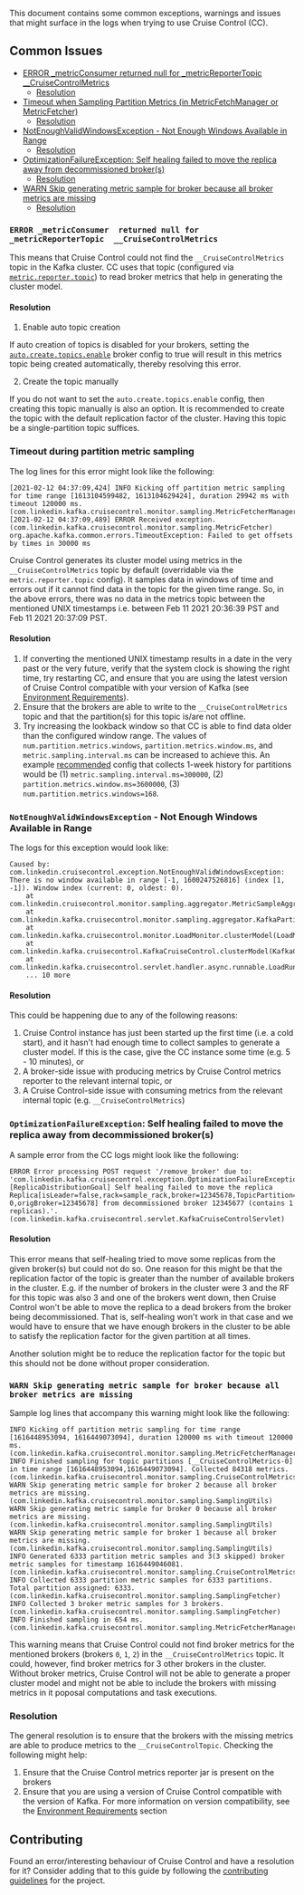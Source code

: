 
This document contains some common exceptions, warnings and issues that might surface in the logs when trying to use Cruise Control (CC).

## Common Issues

- [ERROR _metricConsumer  returned null for _metricReporterTopic  __CruiseControlMetrics](#error-_metricconsumer-returned-null-for-_metricreportertopic-__cruisecontrolmetrics)
  - [Resolution](#resolution)
- [Timeout when Sampling Partition Metrics (in MetricFetchManager or MetricFetcher)](#timeout-during-partition-metric-sampling)
  - [Resolution](#resolution-1)
- [NotEnoughValidWindowsException - Not Enough Windows Available in Range](#notenoughvalidwindowsexception---not-enough-windows-available-in-range)
  - [Resolution](#resolution-2)
- [OptimizationFailureException: Self healing failed to move the replica away from decommissioned broker(s)](#optimizationfailureexception:-self-healing-failed-to-move-the-replica-away-from-decommissioned-broker(s))
  - [Resolution](#resolution-3)
- [WARN Skip generating metric sample for broker because all broker metrics are missing](#warn-skip-generating-metric-sample-for-broker-because-all-broker-metrics-are-missing)
  - [Resolution](#resolution-4)

### `ERROR _metricConsumer  returned null for _metricReporterTopic  __CruiseControlMetrics`

This means that Cruise Control could not find the `__CruiseControlMetrics` topic in the Kafka cluster. CC uses that topic (configured via [`metric.reporter.topic`](https://github.com/linkedin/cruise-control/blob/migrate_to_kafka_2_4/config/cruisecontrol.properties#L50)) to read broker metrics that help in generating the cluster model.

#### Resolution

1. Enable auto topic creation

 If auto creation of topics is disabled for your brokers, setting the [`auto.create.topics.enable`](https://kafka.apache.org/documentation/#brokerconfigs_auto.create.topics.enable) broker config to true will result in this metrics topic being created automatically, thereby resolving this error.

2. Create the topic manually

 If you do not want to set the `auto.create.topics.enable` config, then creating this topic manually is also an option. It is recommended to create the topic with the default replication factor of the cluster. Having this topic be a single-partition topic suffices.
 
### Timeout during partition metric sampling

The log lines for this error might look like the following:
```
[2021-02-12 04:37:09,424] INFO Kicking off partition metric sampling for time range [1613104599482, 1613104629424], duration 29942 ms with timeout 120000 ms. (com.linkedin.kafka.cruisecontrol.monitor.sampling.MetricFetcherManager)
[2021-02-12 04:37:09,489] ERROR Received exception. (com.linkedin.kafka.cruisecontrol.monitor.sampling.MetricFetcher)
org.apache.kafka.common.errors.TimeoutException: Failed to get offsets by times in 30000 ms
```

Cruise Control generates its cluster model using metrics in the `__CruiseControlMetrics` topic by default (overridable via the `metric.reporter.topic` config). It samples data in windows of time and errors out if it cannot find data in the topic for the given time range. So, in the above errors, there was no data in the metrics topic between the mentioned UNIX timestamps i.e. between Feb 11 2021 20:36:39 PST and Feb 11 2021 20:37:09 PST.

#### Resolution

1. If converting the mentioned UNIX timestamp results in a date in the very past or the very future, verify that the system clock is showing the right time, try restarting CC, and ensure that you are using the latest version of Cruise Control compatible with your version of Kafka (see [Environment Requirements](https://github.com/linkedin/cruise-control#environment-requirements)).
2. Ensure that the brokers are able to write to the `__CruiseControlMetrics` topic and that the partition(s) for this topic is/are not offline.
3. Try increasing the lookback window so that CC is able to find data older than the configured window range. The values of `num.partition.metrics.windows`, `partition.metrics.window.ms`, and `metric.sampling.interval.ms` can be increased to achieve this. An example [recommended](https://github.com/linkedin/cruise-control/issues/1472#issuecomment-783813331) config that collects 1-week history for partitions would be (1) `metric.sampling.interval.ms=300000`, (2) `partition.metrics.window.ms=3600000`, (3) `num.partition.metrics.windows=168`.

### `NotEnoughValidWindowsException` - Not Enough Windows Available in Range

The logs for this exception would look like:
```
Caused by: com.linkedin.cruisecontrol.exception.NotEnoughValidWindowsException: There is no window available in range [-1, 1600247526816] (index [1, -1]). Window index (current: 0, oldest: 0).
    at com.linkedin.cruisecontrol.monitor.sampling.aggregator.MetricSampleAggregator.aggregate(MetricSampleAggregator.java:202)
    at com.linkedin.kafka.cruisecontrol.monitor.sampling.aggregator.KafkaPartitionMetricSampleAggregator.aggregate(KafkaPartitionMetricSampleAggregator.java:151)
    at com.linkedin.kafka.cruisecontrol.monitor.LoadMonitor.clusterModel(LoadMonitor.java:541)
    at com.linkedin.kafka.cruisecontrol.KafkaCruiseControl.clusterModel(KafkaCruiseControl.java:326)
    at com.linkedin.kafka.cruisecontrol.servlet.handler.async.runnable.LoadRunnable.clusterModel(LoadRunnable.java:99)
    ... 10 more
```

#### Resolution

This could be happening due to any of the following reasons:

1. Cruise Control instance has just been started up the first time (i.e. a cold start), and it hasn't had enough time to collect samples to generate a cluster model. If this is the case, give the CC instance some time (e.g. 5 - 10 minutes), or
2. A broker-side issue with producing metrics by Cruise Control metrics reporter to the relevant internal topic, or
3. A Cruise Control-side issue with consuming metrics from the relevant internal topic (e.g. `__CruiseControlMetrics`)

### `OptimizationFailureException`: Self healing failed to move the replica away from decommissioned broker(s)

A sample error from the CC logs might look like the following:
```
ERROR Error processing POST request '/remove_broker' due to: 'com.linkedin.kafka.cruisecontrol.exception.OptimizationFailureException: [ReplicaDistributionGoal] Self healing failed to move the replica Replica[isLeader=false,rack=sample_rack,broker=12345678,TopicPartition=sample_topic-0,origBroker=12345678] from decommissioned broker 12345677 (contains 1 replicas).'. (com.linkedin.kafka.cruisecontrol.servlet.KafkaCruiseControlServlet)
```

#### Resolution

This error means that self-healing tried to move some replicas from the given broker(s) but could not do so. One reason for this might be that the replication factor of the topic is greater than the number of available brokers in the cluster. E.g. if the number of brokers in the cluster were 3 and the RF for this topic was also 3 and one of the brokers went down, then Cruise Control won't be able to move the replica to a dead brokers from the broker being decommissioned. That is, self-healing won't work in that case and we would have to ensure that we have enough brokers in the cluster to be able to satisfy the replication factor for the given partition at all times.

Another solution might be to reduce the replication factor for the topic but this should not be done without proper consideration.

### `WARN Skip generating metric sample for broker because all broker metrics are missing`

Sample log lines that accompany this warning might look like the following:
```
INFO Kicking off partition metric sampling for time range [1616448953094, 1616449073094], duration 120000 ms with timeout 120000 ms. (com.linkedin.kafka.cruisecontrol.monitor.sampling.MetricFetcherManager)
INFO Finished sampling for topic partitions [__CruiseControlMetrics-0] in time range [1616448953094,1616449073094]. Collected 84318 metrics. (com.linkedin.kafka.cruisecontrol.monitor.sampling.CruiseControlMetricsReporterSampler)
WARN Skip generating metric sample for broker 2 because all broker metrics are missing. (com.linkedin.kafka.cruisecontrol.monitor.sampling.SamplingUtils)
WARN Skip generating metric sample for broker 0 because all broker metrics are missing. (com.linkedin.kafka.cruisecontrol.monitor.sampling.SamplingUtils)
WARN Skip generating metric sample for broker 1 because all broker metrics are missing. (com.linkedin.kafka.cruisecontrol.monitor.sampling.SamplingUtils)
INFO Generated 6333 partition metric samples and 3(3 skipped) broker metric samples for timestamp 1616449046081. (com.linkedin.kafka.cruisecontrol.monitor.sampling.CruiseControlMetricsProcessor)
INFO Collected 6333 partition metric samples for 6333 partitions. Total partition assigned: 6333. (com.linkedin.kafka.cruisecontrol.monitor.sampling.SamplingFetcher)
INFO Collected 3 broker metric samples for 3 brokers. (com.linkedin.kafka.cruisecontrol.monitor.sampling.SamplingFetcher)
INFO Finished sampling in 654 ms. (com.linkedin.kafka.cruisecontrol.monitor.sampling.MetricFetcherManager)
```

This warning means that Cruise Control could not find broker metrics for the mentioned brokers (brokers `0`, `1`, `2`) in the `__CruiseControlMetrics` topic. It could, however, find broker metrics for 3 other brokers in the cluster. Without broker metrics, Cruise Control will not be able to generate a proper cluster model and might not be able to include the brokers with missing metrics in it poposal computations and task executions.

### Resolution

The general resolution is to ensure that the brokers with the missing metrics are able to produce metrics to the `__CruiseControlTopic`. Checking the following might help:

1. Ensure that the Cruise Control metrics reporter jar is present on the brokers
2. Ensure that you are using a version of Cruise Control compatible with the version of Kafka. For more information on version compatibility, see the [Environment Requirements](https://github.com/linkedin/cruise-control#environment-requirements) section

## Contributing

Found an error/interesting behaviour of Cruise Control and have a resolution for it? Consider adding that to this guide by following the [contributing guidelines](https://github.com/linkedin/cruise-control/blob/migrate_to_kafka_2_4/CONTRIBUTING.md) for the project.
